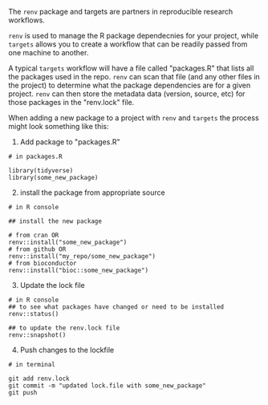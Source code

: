 The `renv` package and targets are partners in reproducible research workflows. 

`renv` is used to manage the R package dependecnies for your project, 
while `targets` allows you to create a workflow that can be readily passed from one machine to another. 

A typical `targets` workflow will have a file called "packages.R" that lists all the packages used in the repo. 
`renv` can scan that file (and any other files in the project) to determine what the package dependencies are for a given project. 
`renv` can then store the metadata data (version, source, etc) for those packages in the "renv.lock" file. 

When adding a new package to a project with `renv` and `targets` the process might look something like this: 


1) Add package to "packages.R"

``` 
# in packages.R

library(tidyverse)
library(some_new_package)

```

2) install the package from appropriate source

```
# in R console

## install the new package 

# from cran OR
renv::install("some_new_package")
# from github OR
renv::install("my_repo/some_new_package")
# from bioconductor
renv::install("bioc::some_new_package")
```

3) Update the lock file
```
# in R console
## to see what packages have changed or need to be installed
renv::status()

## to update the renv.lock file
renv::snapshot()
```

4) Push changes to the lockfile
```
# in terminal

git add renv.lock
git commit -m "updated lock.file with some_new_package"
git push
```
